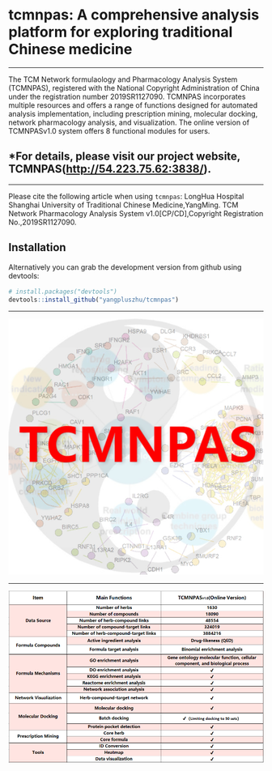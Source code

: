 # tcmnpas: A comprehensive analysis platform for exploring traditional Chinese medicine

***
The TCM Network formulaology and Pharmacology Analysis System (TCMNPAS), registered with the National Copyright Administration of China under the registration number 2019SR1127090. TCMNPAS incorporates multiple resources and offers a range of functions designed for automated analysis implementation, including prescription mining, molecular docking, network pharmacology analysis, and visualization. The online version of TCMNPASv1.0 system offers 8 functional modules for users.

*For details, please visit our project website,
TCMNPAS(http://54.223.75.62:3838/).
-----
***
Please cite the following article when using `tcmnpas`:
LongHua Hospital Shanghai University of Traditional Chinese Medicine,YangMing. TCM Network Pharmacology Analysis System v1.0[CP/CD],Copyright Registration No.,2019SR1127090.


## Installation
Alternatively you can grab the
development version from github using devtools:
``` r
# install.packages("devtools")
devtools::install_github("yangpluszhu/tcmnpas")
```
***
![An image (JPG)](tcmnpaico.png)
***
![An image (png)](tcmnpasCom1_E.png)
